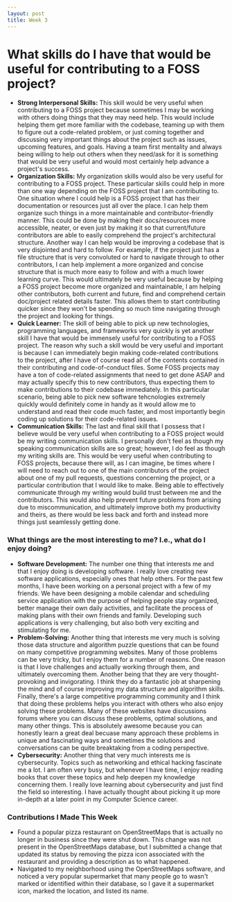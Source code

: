 ```yaml
---
layout: post
title: Week 3
---
```


# What skills do I have that would be useful for contributing to a FOSS project?


* **Strong Interpersonal Skills:** This skill would be very useful when contributing to a FOSS project because sometimes I may be working with others doing things that they may need help. This would include helping them get more familiar with the codebase, teaming up with them to figure out a code-related problem, or just coming together and discussing very important things about the project such as issues, upcoming features, and goals. Having a team first mentality and always being willing to help out others when they need/ask for it is something that would be very useful and would most certainly help advance a project's success.
*  **Organization Skills:** My organization skills would also be very useful for contributing to a FOSS project. These particular skills could help in more than one way depending on the FOSS project that I am contributing to. One situation where I could help is a FOSS project that has their documentation or resources just all over the place. I can help them organize such things in a more maintainable and contributor-friendly manner. This could be done by making their docs/resources more accessible, neater, or even just by making it so that current/future contributors are able to easily comprehend the project's architectural structure. Another way I can help would be improving a codebase that is very disjointed and hard to follow. For example, if the project just has a file structure that is very convoluted or hard to navigate through to other contributors, I can help implement a more organized and concise structure that is much more easy to follow and with a much lower learning curve. This would ultimately be very useful because by helping a FOSS project become more organized and maintainable, I am helping other contributors, both current and future, find and comprehend certain doc/project related details faster. This allows them to start contributing quicker since they won't be spending so much time navigating through the project and looking for things.
* **Quick Learner:** The skill of being able to pick up new technologies, programming languages, and frameworks very quickly is yet another skill I have that would be immensely useful for contributing to a FOSS project. The reason why such a skill would be very useful and important is because I can immediately begin making code-related contributions to the project, after I have of course read all of the contents contained in their contributing and code-of-conduct files. Some FOSS projects may have a ton of code-related assignments that need to get done ASAP and may actually specify this to new contributors, thus expecting them to make contributions to their codebase immediately. In this particular scenario, being able to pick new software tehcnologies extremely quickly would definitely come in handy as it would allow me to understand and read their code much faster, and most importantly begin coding up solutions for their code-related issues.
* **Communication Skills:** The last and final skill that I possess that I believe would be very useful when contributing to a FOSS project would be my writing communication skills. I personally don't feel as though my speaking communication skills are so great; however, I do feel as though my writing skills are. This would be very useful when contributing to FOSS projects, because there will, as I can imagine, be times where I will need to reach out to one of the main contributors of the project about one of my pull requests, questions concerning the project, or a particular contribution that I would like to make. Being able to effectively communicate through my writing would build trust between me and the contributors. This would also help prevent future problems from arising due to miscommunication, and ultimately improve both my productivity and theirs, as there would be less back and forth and instead more things just seamlessly getting done.

### What things are the most interesting to me? I.e., what do I enjoy doing?
* **Software Development:** The number one thing that interests me and that I enjoy doing is developing software. I really love creating new software applications, especially ones that help others. For the past few months, I have been working on a personal project with a few of my friends. We have been designing a mobile calendar and scheduling service application with the purpose of helping people stay organized, better manage their own daily activities, and facilitate the process of making plans with their own friends and family. Developing such applications is very challenging, but also both very exciting and stimulating for me.
* **Problem-Solving:** Another thing that interests me very much is solving those data structure and algorithm puzzle questions that can be found on many competitive programming websites. Many of those problems can be very tricky, but I enjoy them for a number of reasons. One reason is that I love challenges and actually working through them, and ultimately overcoming them. Another being that they are very thought-provoking and invigorating. I think they do a fantastic job at sharpening the mind and of course improving my data structure and algorithm skills. Finally, there's a large competitive programming community and I think that doing these problems helps you interact with others who also enjoy solving these problems. Many of these websites have discussions forums where you can discuss these problems, optimal solutions, and many other things. This is absolutely awesome because you can honestly learn a great deal becuase many approach these problems in unique and fascinating ways and sometimes the solutions and conversations can be quite breaktaking from a coding perspective.
* **Cybersecurity:** Another thing that very much interests me is cybersecurity. Topics such as networking and ethical hacking fascinate me a lot. I am often very busy, but whenever I have time, I enjoy reading books that cover these topics and help deepen my knowledge concerning them. I really love learning about cybersecurity and just find the field so interesting. I have actually thought about picking it up more in-depth at a later point in my Computer Science career.

### Contributions I Made This Week
* Found a popular pizza restaurant on OpenStreetMaps that is actually no longer in business since they were shut down. This change was not present in the OpenStreetMaps database, but I submitted a change that updated its status by removing the pizza icon associated with the restaurant and providing a description as to what happened.
* Navigated to my neighborhood using the OpenStreetMaps software, and noticed a very popular supermarket that many people go to wasn't marked or identified within their database, so I gave it a supermarket icon, marked the location, and listed its name.
